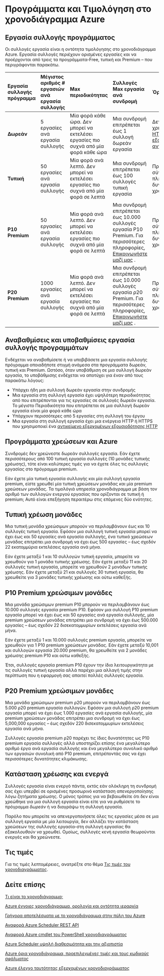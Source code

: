 <properties
 pageTitle="Προγράμματα και Τιμολόγηση στο χρονοδιάγραμμα Azure"
 description="Προγράμματα και Τιμολόγηση στο χρονοδιάγραμμα Azure"
 services="scheduler"
 documentationCenter=".NET"
 authors="derek1ee"
 manager="kevinlam1"
 editor=""/>
<tags
 ms.service="scheduler"
 ms.workload="infrastructure-services"
 ms.tgt_pltfrm="na"
 ms.devlang="dotnet"
 ms.topic="article"
 ms.date="08/18/2016"
 ms.author="deli"/>

# <a name="plans-and-billing-in-azure-scheduler"></a>Προγράμματα και Τιμολόγηση στο χρονοδιάγραμμα Azure

## <a name="job-collection-plans"></a>Εργασία συλλογής προγράμματος

Οι συλλογές εργασία είναι η οντότητα τιμολόγησης στο χρονοδιάγραμμα Azure. Εργασία συλλογές περιέχουν ορισμένες εργασίες και να προέρχονται από τρεις τα προγράμματα-Free, τυπική και Premium – που περιγράφονται παρακάτω.

|**Εργασία συλλογής πρόγραμμα**|**Μέγιστος αριθμός # εργασιών ανά εργασία συλλογής**|**Max περιοδικότητας**|**Συλλογές Max εργασία ανά συνδρομή**|**Όρια**|
|:---|:---|:---|:---|:---|
|**Δωρεάν**|5 εργασίες ανά εργασία συλλογής|Μία φορά κάθε ώρα. Δεν μπορεί να εκτελέσει εργασίες πιο συχνά από μία φορά κάθε ώρα|Μια συνδρομή επιτρέπεται έως 1 συλλογή δωρεάν εργασία|Δεν μπορείτε να χρησιμοποιήσετε [HTTP εξερχομένων εξουσιοδότησης αντικειμένου](scheduler-outbound-authentication.md)
|**Τυπική**|50 εργασίες ανά εργασία συλλογής|Μία φορά ανά λεπτό. Δεν μπορεί να εκτελέσει εργασίες πιο συχνά από μία φορά σε λεπτά|Μια συνδρομή επιτρέπεται έως 100 συλλογές τυπική εργασία|Πρόσβαση στο σύνολο των πλήρων δυνατοτήτων του χρονοδιαγράμματος|
|**P10 Premium**|50 εργασίες ανά εργασία συλλογής|Μία φορά ανά λεπτό. Δεν μπορεί να εκτελέσει εργασίες πιο συχνά από μία φορά σε λεπτά|Μια συνδρομή επιτρέπεται έως 10.000 συλλογές εργασία P10 Premium. Για περισσότερες πληροφορίες, <a href="mailto:wapteams@microsoft.com">Επικοινωνήστε μαζί μας</a> .|Πρόσβαση στο σύνολο των πλήρων δυνατοτήτων του χρονοδιαγράμματος|
|**Ρ20 Premium**|1000 εργασίες ανά εργασία συλλογής|Μία φορά ανά λεπτό. Δεν μπορεί να εκτελέσει εργασίες πιο συχνά από μία φορά σε λεπτά|Μια συνδρομή επιτρέπεται έως 10.000 συλλογές εργασία ρ20 Premium. Για περισσότερες πληροφορίες, <a href="mailto:wapteams@microsoft.com">Επικοινωνήστε μαζί μας</a> .|Πρόσβαση στο σύνολο των πλήρων δυνατοτήτων του χρονοδιαγράμματος|

## <a name="upgrades-and-downgrades-of-job-collection-plans"></a>Αναβαθμίσεις και υποβαθμίσεις εργασία συλλογής προγραμμάτων

Ενδέχεται να αναβαθμίσετε ή να υποβιβάσετε μια εργασία συλλογής πρόγραμμα οποιαδήποτε στιγμή ανάμεσα στα προγράμματα δωρεάν, τυπική και Premium. Ωστόσο, όταν υποβάθμιση σε μια συλλογή δωρεάν εργασία, το υποβάθμισης ενδέχεται να αποτύχει για έναν από τους παρακάτω λόγους:

- Υπάρχει ήδη μια συλλογή δωρεάν εργασία στην συνδρομής
- Μια εργασία στη συλλογή εργασία έχει υψηλότερη περιοδικότητας από που επιτρέπονται για τις εργασίες σε συλλογές δωρεάν εργασία. Το μέγιστο Περιοδικότητα που επιτρέπεται σε μια συλλογή δωρεάν εργασία είναι μία φορά κάθε ώρα
- Υπάρχουν περισσότερες από 5 εργασίες στη συλλογή του έργου
- Μια εργασία στη συλλογή εργασία έχει μια ενέργεια HTTP ή HTTPS που χρησιμοποιεί ένα [αντικείμενο εξερχομένων εξουσιοδότησης HTTP](scheduler-outbound-authentication.md)

## <a name="billing-and-azure-plans"></a>Προγράμματα χρεώσεων και Azure

Συνδρομές δεν χρεώνεστε δωρεάν συλλογές εργασία. Εάν έχετε περισσότερους από 100 τυπική εργασία συλλογές (10 μονάδες τυπικής χρέωσης), τότε είναι καλύτερες τιμές για να έχετε όλες τις συλλογές εργασίας στο πρόγραμμα premium.

Εάν έχετε μία τυπική εργασία συλλογής και μία συλλογή εργασία premium, είστε χρεωθεί μία τυπική χρεώσεων μονάδας _και_ μία premium χρεώσεων μονάδας. Τα τιμολόγιά υπηρεσία χρονοδιάγραμμα με βάση τον αριθμό των συλλογών ενεργού εργασίας που ορίζονται σε τυπική ή premium; Αυτό είναι επεξήγηση περαιτέρω στις επόμενες δύο ενότητες.

## <a name="standard-billable-units"></a>Τυπική χρέωση μονάδες

Μια τυπική μονάδα χρεώσιμων μπορούν να περιλαμβάνουν έως και 10 συλλογές τυπική εργασία. Εφόσον μια συλλογή τυπική εργασία μπορεί να έχει έως και 50 εργασίες ανά εργασία συλλογής, ένα τυπικό χρεώσεων μονάδας επιτρέπει μια συνδρομή να έχει έως 500 εργασίες – έως σχεδόν 22 εκατομμύρια εκτελέσεις εργασία ανά μήνα.

Εάν έχετε μεταξύ 1 και 10 συλλογών τυπική εργασία, μπορείτε να χρεωθούν για 1 μονάδα τυπικής χρέωσης. Εάν έχετε μεταξύ 11 και 20 συλλογές τυπική εργασία, μπορείτε να χρεωθούν 2 μονάδων τυπικής χρέωσης. Εάν έχετε μεταξύ 21 και συλλογές 30 τυπική εργασία, θα χρεωθείτε για 3 μονάδες τυπικής χρέωσης και ούτω καθεξής.

## <a name="p10-premium-billable-units"></a>P10 Premium χρεώσιμων μονάδες

Μια μονάδα χρεώσιμων premium P10 μπορούν να περιλαμβάνουν έως 10.000 συλλογές εργασία premium P10. Εφόσον μια συλλογή P10 premium εργασία μπορεί να έχει έως και 50 εργασίες ανά εργασία συλλογής, μία premium χρεώσεων μονάδας επιτρέπει μια συνδρομή να έχει έως 500.000 εργασίες – έως σχεδόν 22 δισεκατομμυρίων εκτελέσεις εργασία ανά μήνα.

Εάν έχετε μεταξύ 1 και 10.000 συλλογές premium εργασία, μπορείτε να χρεωθούν για 1 P10 premium χρεώσεων μονάδας. Εάν έχετε μεταξύ 10,001 και συλλογών εργασία 20.000 premium, θα χρεωθείτε για 2 μονάδες χρέωσης premium P10 και ούτω καθεξής.

Έτσι, συλλογές εργασία premium P10 έχουν την ίδια λειτουργικότητα με τις συλλογές τυπική εργασία αλλά παρέχει μια αλλαγή τιμής στην περίπτωση που η εφαρμογή σας απαιτεί πολλές συλλογές εργασία.

## <a name="p20-premium-billable-units"></a>Ρ20 Premium χρεώσιμων μονάδες

Μια μονάδα χρεώσιμων premium ρ20 μπορούν να περιλαμβάνουν έως 5.000 ρ20 premium εργασία συλλογών. Εφόσον μια συλλογή ρ20 premium εργασία μπορεί να έχει έως 1.000 εργασίες ανά εργασία συλλογής, μία premium χρεώσεων μονάδας επιτρέπει μια συνδρομή να έχει έως 5,000,000 εργασίες – έως σχεδόν 220 δισεκατομμυρίων εκτελέσεις εργασία ανά μήνα.

Συλλογές εργασία premium ρ20 παρέχει τις ίδιες δυνατότητες ως P10 premium εργασία συλλογές αλλά υποστηρίζει επίσης ένα μεγαλύτερο αριθμό έργα ανά εργασία συλλογής και ένα μεγαλύτερο συνολικό αριθμό των εργασιών συνολική από P10 premium, επιτρέποντάς σας να έχει περισσότερες δυνατότητες κλιμάκωσης.

## <a name="billing-and-active-status"></a>Κατάσταση χρέωσης και ενεργά

Συλλογές εργασία είναι ενεργό πάντα, εκτός εάν ολόκληρη τη συνδρομή σας έχει υπερβεί σε ορισμένες προσωρινό κατάσταση απενεργοποίησης λόγω ζητήματα χρέωσης. Ο μόνος τρόπος για να βεβαιωθείτε ότι δεν είναι χρεώθηκε για μια συλλογή εργασία είναι είτε για να ρυθμίσετε το πρόγραμμα _δωρεάν_ ή να διαγράψω τη συλλογή εργασία.

Παρόλο που μπορείτε να απενεργοποιήσετε όλες τις εργασίες μέσα σε μια συλλογή εργασία με μία λειτουργία, δεν αλλάζει την κατάσταση χρεώσεων της συλλογής εργασία-στη συλλογή εργασίας θα _εξακολουθούν να_ χρεωθεί. Ομοίως, συλλογές κενή εργασία θεωρούνται ενεργές και θα χρεώνεστε.

## <a name="pricing"></a>Τις τιμές

Για τις τιμές λεπτομέρειες, ανατρέξτε στο θέμα [Τις τιμές του χρονοδιαγράμματος](https://azure.microsoft.com/pricing/details/scheduler/).

## <a name="see-also"></a>Δείτε επίσης


 [Τι είναι το χρονοδιάγραμμα;](scheduler-intro.md)

 [Azure έννοιες χρονοδιάγραμμα, ορολογία και οντότητα ιεραρχία](scheduler-concepts-terms.md)

 [Γρήγορα αποτελέσματα με το χρονοδιάγραμμα στην πύλη του Azure](scheduler-get-started-portal.md)

 [Αναφορά Azure Scheduler REST API](https://msdn.microsoft.com/library/mt629143)

 [Αναφορά Azure cmdlet του PowerShell χρονοδιαγράμματος](scheduler-powershell-reference.md)

 [Azure Scheduler υψηλή διαθεσιμότητα και την αξιοπιστία](scheduler-high-availability-reliability.md)

 [Azure όρια χρονοδιάγραμμα, προεπιλεγμένες τιμές και τους κωδικούς σφάλματος](scheduler-limits-defaults-errors.md)

 [Azure έλεγχο ταυτότητας εξερχομένων χρονοδιαγράμματος](scheduler-outbound-authentication.md)

